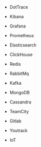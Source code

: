 - DotTrace

-   Kibana
- Grafana
- Prometheus

- Elasticsearch
- СlickHouse
- Redis
- RabbitMq
- Kafka
- MongoDB
- Cassandra

- TeamCity
- Gitlab
- Youtrack

- IoT
